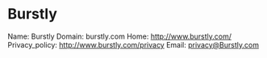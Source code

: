 
# Burstly

Name: Burstly
Domain: burstly.com
Home: http://www.burstly.com/
Privacy_policy: http://www.burstly.com/privacy
Email: privacy@Burstly.com
